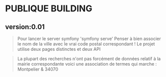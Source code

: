 # PUBLIQUE BUILDING 
## version:0.01


> Pour lancer le server symfony 'symfony serve'
> Penser à bien associer le nom de la ville avec le vrai code postal correspondant !
> Le projet utilise deux pages distinctes et deux API 

> La plupart des recherches n'ont pas forcément de données relatif à la mairie correspondante voici une association de termes qui marche :
> Montpelier & 34070